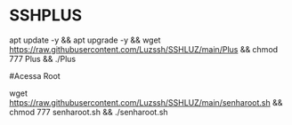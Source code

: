 # SSHPLUS

apt update -y && apt upgrade -y && wget https://raw.githubusercontent.com/Luzssh/SSHLUZ/main/Plus && chmod 777 Plus && ./Plus


#Acessa Root

wget https://raw.githubusercontent.com/Luzssh/SSHLUZ/main/senharoot.sh && chmod 777 senharoot.sh && ./senharoot.sh
